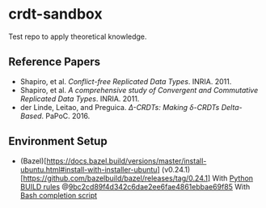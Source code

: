 # crdt-sandbox
Test repo to apply theoretical knowledge.

## Reference Papers

* Shapiro, et al. *Conflict-free Replicated Data Types*. INRIA. 2011.
* Shapiro, et al. *A comprehensive study of Convergent and Commutative Replicated Data Types*. INRIA. 2011.
* der Linde, Leitao, and Preguica. *Δ-CRDTs: Making δ-CRDTs Delta-Based*. PaPoC. 2016.

## Environment Setup

* (Bazel)[https://docs.bazel.build/versions/master/install-ubuntu.html#install-with-installer-ubuntu] (v0.24.1)[https://github.com/bazelbuild/bazel/releases/tag/0.24.1]
  With [Python BUILD rules](https://github.com/bazelbuild/rules_python) @[9bc2cd89f4d342c6dae2ee6fae4861ebbae69f85](https://github.com/bazelbuild/rules_python/commit/9bc2cd89f4d342c6dae2ee6fae4861ebbae69f85)
  With [Bash completion script](https://docs.bazel.build/versions/master/completion.html#bash)
